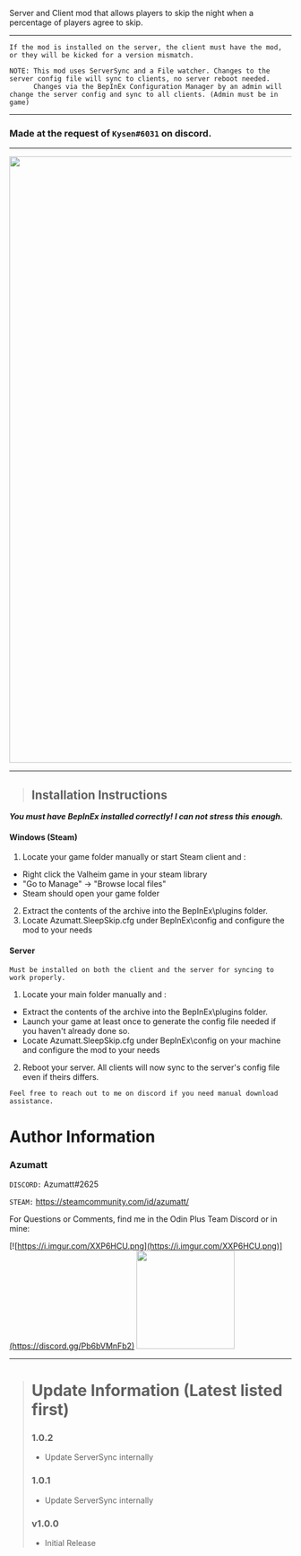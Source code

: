 ﻿Server and Client mod that allows players to skip the night when a percentage of players agree to skip.

---

```
If the mod is installed on the server, the client must have the mod, or they will be kicked for a version mismatch.

NOTE: This mod uses ServerSync and a File watcher. Changes to the server config file will sync to clients, no server reboot needed.
      Changes via the BepInEx Configuration Manager by an admin will change the server config and sync to all clients. (Admin must be in game)
```

---

### Made at the request of `Kysen#6031` on discord.
---
<img align="center" width="1920" height="1080" src="https://i.imgur.com/gETGfPd.png">

---
> ## Installation Instructions
***You must have BepInEx installed correctly! I can not stress this enough.***

#### Windows (Steam)

1. Locate your game folder manually or start Steam client and :
  * Right click the Valheim game in your steam library
  * "Go to Manage" -> "Browse local files"
  * Steam should open your game folder
2. Extract the contents of the archive into the BepInEx\plugins folder.
3. Locate Azumatt.SleepSkip.cfg under BepInEx\config and configure the mod to your needs

#### Server

`Must be installed on both the client and the server for syncing to work properly.`

1. Locate your main folder manually and :
  * Extract the contents of the archive into the BepInEx\plugins folder.
  * Launch your game at least once to generate the config file needed if you haven't already done so.
  * Locate Azumatt.SleepSkip.cfg under BepInEx\config on your machine and configure the mod to your needs
2. Reboot your server. All clients will now sync to the server's config file even if theirs differs.

`Feel free to reach out to me on discord if you need manual download assistance.`


# Author Information

### Azumatt

`DISCORD:` Azumatt#2625

`STEAM:` https://steamcommunity.com/id/azumatt/

For Questions or Comments, find me in the Odin Plus Team Discord or in mine:

[![https://i.imgur.com/XXP6HCU.png](https://i.imgur.com/XXP6HCU.png)](https://discord.gg/Pb6bVMnFb2)
<a href="https://discord.gg/pdHgy6Bsng"><img src="https://i.imgur.com/Xlcbmm9.png" href="https://discord.gg/pdHgy6Bsng" width="175" height="175"></a>

***
> # Update Information (Latest listed first)
> ### 1.0.2
> - Update ServerSync internally
> ### 1.0.1
> - Update ServerSync internally
> ### v1.0.0
> - Initial Release

